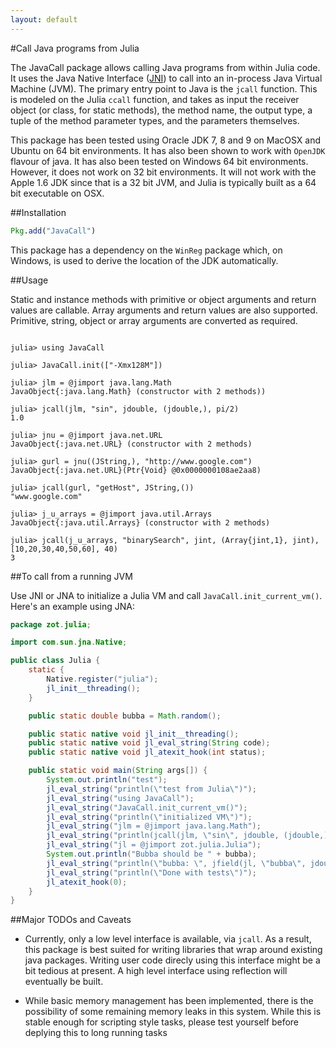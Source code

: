 ```yaml
---
layout: default
---
```


#Call Java programs from Julia 

The JavaCall package allows calling Java programs from within Julia code. It uses the Java Native Interface ([JNI][]) to call into an in-process Java Virtual Machine (JVM). The primary entry point to Java is the `jcall` function. This is modeled on the Julia `ccall` function, and takes as input the receiver object (or class, for static methods), the method name, the output type, a tuple of the method parameter types, and the parameters themselves. 

This package has been tested using Oracle JDK 7, 8 and 9 on MacOSX and Ubuntu on 64 bit environments. It has also been shown to work with `OpenJDK` flavour of java. It has also been tested on Windows 64 bit environments. However, it does not work on 32 bit environments. It will not work with the Apple 1.6 JDK since that is a 32 bit JVM, and Julia is typically built as a 64 bit executable on OSX. 

[JNI]: http://docs.oracle.com/javase/1.5.0/docs/guide/jni/spec/jniTOC.html

##Installation

```julia
Pkg.add("JavaCall")
```

This package has a dependency on the `WinReg` package which, on Windows, is used to derive the location of the JDK automatically. 

##Usage

Static and instance methods with primitive or object arguments and return values are callable. Array arguments and return values are also supported. Primitive, string, object or array arguments are converted as required. 


```jlcon

julia> using JavaCall

julia> JavaCall.init(["-Xmx128M"])

julia> jlm = @jimport java.lang.Math
JavaObject{:java.lang.Math} (constructor with 2 methods))

julia> jcall(jlm, "sin", jdouble, (jdouble,), pi/2)
1.0

julia> jnu = @jimport java.net.URL
JavaObject{:java.net.URL} (constructor with 2 methods)

julia> gurl = jnu((JString,), "http://www.google.com")
JavaObject{:java.net.URL}(Ptr{Void} @0x0000000108ae2aa8)

julia> jcall(gurl, "getHost", JString,())
"www.google.com"

julia> j_u_arrays = @jimport java.util.Arrays
JavaObject{:java.util.Arrays} (constructor with 2 methods)

julia> jcall(j_u_arrays, "binarySearch", jint, (Array{jint,1}, jint), [10,20,30,40,50,60], 40)
3

```

##To call from a running JVM

Use JNI or JNA to initialize a Julia VM and call `JavaCall.init_current_vm()`. Here's an example
using JNA:

```java
package zot.julia;

import com.sun.jna.Native;

public class Julia {
    static {
        Native.register("julia");
        jl_init__threading();
    }

    public static double bubba = Math.random();

    public static native void jl_init__threading();
    public static native void jl_eval_string(String code);
    public static native void jl_atexit_hook(int status);

    public static void main(String args[]) {
        System.out.println("test");
        jl_eval_string("println(\"test from Julia\")");
        jl_eval_string("using JavaCall");
        jl_eval_string("JavaCall.init_current_vm()");
        jl_eval_string("println(\"initialized VM\")");
        jl_eval_string("jlm = @jimport java.lang.Math");
        jl_eval_string("println(jcall(jlm, \"sin\", jdouble, (jdouble,), pi/2))");
        jl_eval_string("jl = @jimport zot.julia.Julia");
        System.out.println("Bubba should be " + bubba);
        jl_eval_string("println(\"bubba: \", jfield(jl, \"bubba\", jdouble))");
        jl_eval_string("println(\"Done with tests\")");
        jl_atexit_hook(0);
    }
}
```

##Major TODOs and Caveats

*   Currently, only a low level interface is available, via `jcall`. As a result, this package is best suited for writing libraries that wrap around existing java packages. Writing user code direcly using this interface might be a bit tedious at present. A high level interface using reflection will eventually be built. 

*    While basic memory management has been implemented, there is the possibility of some remaining memory leaks in this system. While this is stable enough for scripting style tasks, please test yourself before deplying this to long running tasks 



